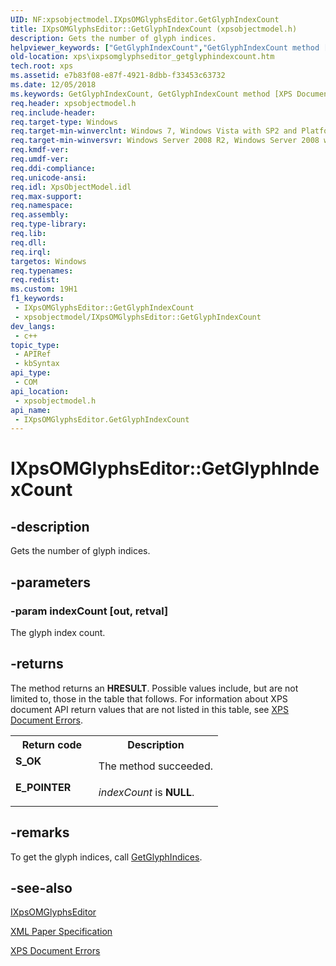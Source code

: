 ```yaml
---
UID: NF:xpsobjectmodel.IXpsOMGlyphsEditor.GetGlyphIndexCount
title: IXpsOMGlyphsEditor::GetGlyphIndexCount (xpsobjectmodel.h)
description: Gets the number of glyph indices.
helpviewer_keywords: ["GetGlyphIndexCount","GetGlyphIndexCount method [XPS Documents and Packaging]","GetGlyphIndexCount method [XPS Documents and Packaging]","IXpsOMGlyphsEditor interface","IXpsOMGlyphsEditor interface [XPS Documents and Packaging]","GetGlyphIndexCount method","IXpsOMGlyphsEditor.GetGlyphIndexCount","IXpsOMGlyphsEditor::GetGlyphIndexCount","xps.ixpsomglyphseditor_getglyphindexcount","xpsobjectmodel/IXpsOMGlyphsEditor::GetGlyphIndexCount"]
old-location: xps\ixpsomglyphseditor_getglyphindexcount.htm
tech.root: xps
ms.assetid: e7b83f08-e87f-4921-8dbb-f33453c63732
ms.date: 12/05/2018
ms.keywords: GetGlyphIndexCount, GetGlyphIndexCount method [XPS Documents and Packaging], GetGlyphIndexCount method [XPS Documents and Packaging],IXpsOMGlyphsEditor interface, IXpsOMGlyphsEditor interface [XPS Documents and Packaging],GetGlyphIndexCount method, IXpsOMGlyphsEditor.GetGlyphIndexCount, IXpsOMGlyphsEditor::GetGlyphIndexCount, xps.ixpsomglyphseditor_getglyphindexcount, xpsobjectmodel/IXpsOMGlyphsEditor::GetGlyphIndexCount
req.header: xpsobjectmodel.h
req.include-header: 
req.target-type: Windows
req.target-min-winverclnt: Windows 7, Windows Vista with SP2 and Platform Update for Windows Vista [desktop apps \| UWP apps]
req.target-min-winversvr: Windows Server 2008 R2, Windows Server 2008 with SP2 and Platform Update for Windows Server 2008 [desktop apps \| UWP apps]
req.kmdf-ver: 
req.umdf-ver: 
req.ddi-compliance: 
req.unicode-ansi: 
req.idl: XpsObjectModel.idl
req.max-support: 
req.namespace: 
req.assembly: 
req.type-library: 
req.lib: 
req.dll: 
req.irql: 
targetos: Windows
req.typenames: 
req.redist: 
ms.custom: 19H1
f1_keywords:
 - IXpsOMGlyphsEditor::GetGlyphIndexCount
 - xpsobjectmodel/IXpsOMGlyphsEditor::GetGlyphIndexCount
dev_langs:
 - c++
topic_type:
 - APIRef
 - kbSyntax
api_type:
 - COM
api_location:
 - xpsobjectmodel.h
api_name:
 - IXpsOMGlyphsEditor.GetGlyphIndexCount
---
```


# IXpsOMGlyphsEditor::GetGlyphIndexCount


## -description

Gets the number of glyph indices.

## -parameters

### -param indexCount [out, retval]

The glyph index count.

## -returns

The method returns an <b>HRESULT</b>. Possible values include, but are not limited to, those in the table that follows. For information about  XPS document API return values that are not listed in this table, see <a href="/previous-versions/windows/desktop/dd372955(v=vs.85)">XPS Document Errors</a>.

<table>
<tr>
<th>Return code</th>
<th>Description</th>
</tr>
<tr>
<td width="40%">
<dl>
<dt><b>S_OK</b></dt>
</dl>
</td>
<td width="60%">
The method succeeded.

</td>
</tr>
<tr>
<td width="40%">
<dl>
<dt><b>E_POINTER</b></dt>
</dl>
</td>
<td width="60%">
<i>indexCount</i> is <b>NULL</b>.

</td>
</tr>
</table>

## -remarks

To get the glyph indices, call <a href="/windows/desktop/api/xpsobjectmodel/nf-xpsobjectmodel-ixpsomglyphseditor-getglyphindices">GetGlyphIndices</a>.

## -see-also

<a href="/windows/desktop/api/xpsobjectmodel/nn-xpsobjectmodel-ixpsomglyphseditor">IXpsOMGlyphsEditor</a>



<a href="https://en.wikipedia.org/wiki/Open_XML_Paper_Specification">XML Paper Specification</a>



<a href="/previous-versions/windows/desktop/dd372955(v=vs.85)">XPS Document Errors</a>